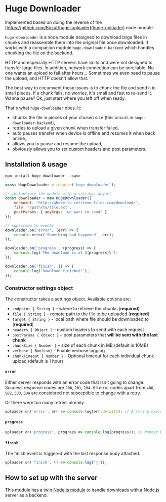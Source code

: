 # Huge Downloader

Implemented based on doing the reverse of the [https://github.com/Buzut/huge-uploader](huge-uploader) node module. 

`huge-downloader` is a node module designed to download large files in chunks and reassemble them into the original file once downloaded. It works with a companion module `huge-downloader-backend` which handles chunking the file on the backend.

HTTP and especially HTTP servers have limits and were not designed to transfer large files. In addition, network connection can be unreliable. No one wants an upload to fail after hours… Sometimes we even need to pause the upload, and HTTP doesn't allow that.

The best way to circumvent these issues is to chunk the file and send it in small pieces. If a chunk fails, no worries, it's small and fast to re-send it. Wanna pause? Ok, just start where you left off when ready.

That's what `huge-downloader` does. It:
* chunks the file in pieces of your chosen size (this occurs in `huge-downloader-backend`),
* retries to upload a given chunk when transfer failed,
* auto pauses transfer when device is offline and resumes it when back online,
* allows you to pause and resume the upload,
* obviously allows you to set custom headers and post parameters.

## Installation & usage
```javascript
npm install huge-downloader --save
```

```javascript
const HugeDownloader = require('huge-downloader');

// instantiate the module with a settings object
const downloader = new HugeDownloader({ 
    endpoint: 'http://where-to-retrieve-files.com/download/',
    file: '/path/to/file.ext',
    postParams: { anyArgs: 'we want to send' }
});

// subscribe to events
downloader.on('error', (err) => {
    console.error('Something bad happened', err);
});

downloader.on('progress', (progress) => {
    console.log(`The download is at ${progress}%`);
});

downloader.on('finish', () => {
    console.log('Download finished!');
});

```

### Constructor settings object
The constructor takes a settings object. Available options are:
* `endpoint { String }` – where to retrieve the chunks (__required__)
* `file { String }` – remote path to the file to be uploaded (__required__)
* `target { String }` - local path where file should be downloaded to (__required__)
* `headers { Object }` – custom headers to send with each request
* `postParams { Object }` – post parameters that __will be sent with the last chunk__
* `chunkSize { Number }` – size of each chunk in MB (default is 10MB)
* `verbose { Boolean}` - Enable verbose logging
* `chunkTimeout { Number }` - Optional timeout for each individual chunk upload (default is 1 hour)


#### `error`
Either server responds with an error code that isn't going to change.
Success response codes are `200`, `201`, `204`. All error codes apart from `408`, `502`, `503`, `504` are considered not susceptible to change with a retry.

Or there were too many retries already.
```javascript
uploader.on('error', err => console.log(err.detail)); // A string explaining the error
```

#### `progress`
```javascript
uploader.on('progress', progress => console.log(progress)); // Number between 0 and 100
```

#### `finish`

The finish event is triggered with the last response body attached.

```javascript
uploader.on('finish', () => console.log('🍾'));
```

## How to set up with the server
This module has a twin [Node.js module](https://github.com/kevinaird/huge-downlaoder-backend) to handle downloads with a Node.js server as a backend. 

